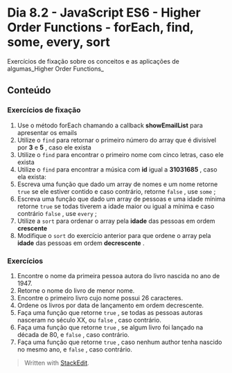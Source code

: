 # Dia 8.2 - JavaScript ES6 - Higher Order Functions - forEach, find, some, every, sort

Exercícios de fixação sobre os conceitos e as aplicações de algumas_Higher Order Functions_

## Conteúdo

### Exercícios de fixação

1. Use o método forEach chamando a callback **showEmailList** para apresentar os emails
2. Utilize o `find` para retornar o primeiro número do array que é divisível por **3** e **5** , caso ele exista
3. Utilize o `find` para encontrar o primeiro nome com cinco letras, caso ele exista
4. Utilize o `find` para encontrar a música com **id** igual a **31031685** , caso ela exista:
5. Escreva uma função que dado um array de nomes e um nome retorne `true` se ele estiver contido e caso contrário, retorne `false` , use `some` ;
6. Escreva uma função que dado um array de pessoas e uma idade mínima retorne `true` se todas tiverem a idade maior ou igual a mínima e caso contrário `false` , use `every` ;
7. Utilize a `sort` para ordenar o array pela **idade** das pessoas em ordem **crescente**
8. Modifique o `sort` do exercício anterior para que ordene o array pela **idade** das pessoas em ordem **decrescente** .

### Exercícios

1. Encontre o nome da primeira pessoa autora do livro nascida no ano de 1947.
2. Retorne o nome do livro de menor nome.
3. Encontre o primeiro livro cujo nome possui 26 caracteres.
4. Ordene os livros por data de lançamento em ordem decrescente.
5. Faça uma função que retorne `true` , se todas as pessoas autoras nasceram no século XX, ou `false` , caso contrário.
6. Faça uma função que retorne `true` , se algum livro foi lançado na década de 80, e `false` , caso contrário.
7. Faça uma função que retorne `true` , caso nenhum author tenha nascido no mesmo ano, e `false` , caso contrário.


>Written with [StackEdit](https://stackedit.io/).

